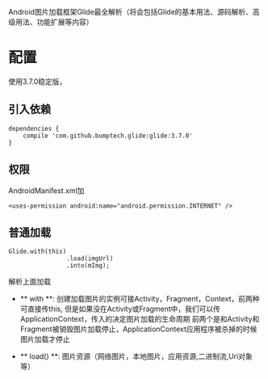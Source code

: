 Android图片加载框架Glide最全解析（将会包括Glide的基本用法、源码解析、高级用法、功能扩展等内容）

# 配置

使用3.7.0稳定版，

## 引入依赖

```
dependencies {
    compile 'com.github.bumptech.glide:glide:3.7.0'
}
```
## 权限
AndroidManifest.xml加

```
<uses-permission android:name="android.permission.INTERNET" />
```
 ## 普通加载

```
Glide.with(this)
                .load(imgUrl)
                .into(mImg);
```

解析上面加载

- ** with **:  创建加载图片的实例可接Activity，Fragment，Context，前两种可直接传this,
但是如果没在Activity或Fragment中，我们可以传ApplicationContext，传入的决定图片加载的生命周期
前两个是和Activity和Fragment被销毁图片加载停止，ApplicationContext应用程序被杀掉的时候图片加载才停止

- ** load() **:
图片资源（网络图片，本地图片，应用资源,二进制流,Uri对象等）


